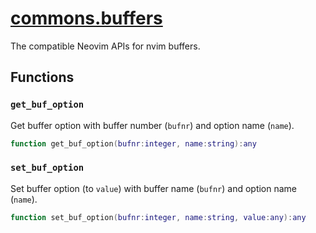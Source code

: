 <!-- markdownlint-disable MD001 MD013 MD034 MD033 MD051 MD026 -->

# [commons.buffers](https://github.com/linrongbin16/commons.nvim/blob/main/lua/commons/buffers.lua)

The compatible Neovim APIs for nvim buffers.

## Functions

### `get_buf_option`

Get buffer option with buffer number (`bufnr`) and option name (`name`).

```lua
function get_buf_option(bufnr:integer, name:string):any
```

### `set_buf_option`

Set buffer option (to `value`) with buffer name (`bufnr`) and option name (`name`).

```lua
function set_buf_option(bufnr:integer, name:string, value:any):any
```
